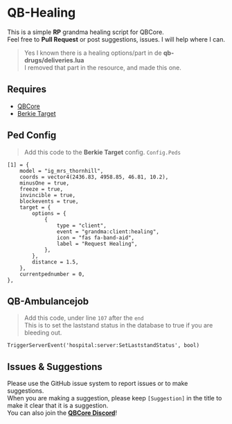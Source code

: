 # QB-Healing
This is a simple **RP** grandma healing script for QBCore.  
Feel free to **Pull Request** or post suggestions, issues. I will help where I can.

> Yes I known there is a healing options/part in de **qb-drugs/deliveries.lua**  
I removed that part in the resource, and made this one.

## Requires
- [QBCore](https://github.com/qbcore-framework/qb-core)
- [Berkie Target](https://github.com/BerkieBb/berkie-target)

## Ped Config
> Add this code to the **Berkie Target** config. `Config.Peds`
```
[1] = {
	model = "ig_mrs_thornhill",
	coords = vector4(2436.83, 4958.85, 46.81, 10.2),
	minusOne = true,
	freeze = true,
	invincible = true,
	blockevents = true,
	target = {
		options = {
			{
				type = "client",
				event = "grandma:client:healing",
				icon = "fas fa-band-aid",
				label = "Request Healing",
			},
		},
		distance = 1.5,
	},
	currentpednumber = 0,
},
```

## QB-Ambulancejob
> Add this code, under line `107` after the `end`  
This is to set the laststand status in the database to true if you are bleeding out.
```
TriggerServerEvent('hospital:server:SetLaststandStatus', bool)
```

## Issues & Suggestions
Please use the GitHub issue system to report issues or to make suggestions.  
When you are making a suggestion, please keep `[Suggestion]` in the title to make it clear that it is a suggestion.  
You can also join the **[QBCore Discord](https://discord.gg/qbcore)**!
